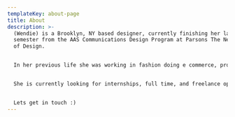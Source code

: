 ```yaml
---
templateKey: about-page
title: About
description: >-
  (Wendie) is a Brooklyn, NY based designer, currently finishing her last
  semester from the AAS Communications Design Program at Parsons The New School
  of Design. 


  In her previous life she was working in fashion doing e commerce, production and styling. She has worked with companies such as [Hermes](https://www.hermes.com/us/en/), [Otte New York](https://otteny.com/), and [Stone and Strand](https://www.stoneandstrand.com/).


  She is currently looking for internships, full time, and freelance opportunities in graphic design.


  Lets get in touch :)
---
```

